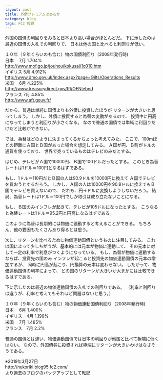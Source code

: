 ```yaml
---
layout: post
title: 外債プレミアムはあるか
category: blog
tags: FC2 投資
---
```


外国の国債の利回りをみると日本より高い場合がほとんどだ。
下に示したのは最近の国債の入札での利回りで、
日本は他の国と比べると利回りが低い。

１０年（９年くらいのも含む）物の国債利回り（2008年発行時)  
日本　   7月  1.704%  
http://www.mof.go.jp/jouhou/kokusai/1c010.htm  
イギリス 5月  4.912%  
http://www.dmo.gov.uk/index.aspx?page=Gilts/Operations_Results  
米国　   6月  4.225%  
http://www.treasurydirect.gov/RI/OFNtebnd  
フランス 7月  4.85%  
http://www.aft.gouv.fr/  

だから、普通は単純に国債よりも外債に投資したほうが
リターンが大きいと思ってしまう。
しかし、外債に投資すると為替の変動があるので、
投資中に円高になってしまうと利回りが小さくなる。
なので普通の国債では単純に利回りだけだと比較ができない。

では、為替はどのように決まってくるかちょっと考えてみた。
ここで、100mほどの距離にＡ国とＢ国があった場合を想定してみる。
Ａ国が円、Ｂ町がドルの通貨を使っており、
世界で売っているものはテレビのみだとする。

はじめ、テレビがＡ国で10000円、Ｂ国で100ドルだったとする。
このとき為替レートは1ドル＝100円となるはずである。

もし、1ドル＝110円だとＢ国の人は90.9ドルを10000円に換えて
Ａ国でテレビを買おうとするだろう。
しかし、Ａ国の人は10000円を90.9ドルに換えてもＢ国でテレビを買えないので、
だれも、円→ドルに変換しようしないだろう。
結局、為替レートは1ドル＝100円でしか取引は成り立たないことになる。

もし、Ｂ国のみインフレが起きて、テレビが105ドルになったとする。
こうなると為替レートは1ドル＝95.2円と円高になるはずである。

このように為替は長期的には物価に連動すると考えることができる。
もちろん、他の要因もたくさんあり得るとは思う。

次に、リターンを比べるために物価連動国債というものに注目してみる。
これは国によって少しちがうが、基本的には元本が物価に連動して、
その元本に対して一定の利率で利息がつくようになっている。
もし、為替が物価に連動するならば、投資先の国のみ
インフレが起こると投資先の物価連動国債の元本の増加するが、
同時に円高が起こり、円換算の元本は変わらない。
したがって、物価連動国債の利率によって、
どの国のリターンが大きいか大まかには比較できるはずである。

下に示したのは最近の物価連動国債の入札での利回りである。
（利率と利回りは違うが、利率と考えてもそれほど問題はないと思う。）

１０年（９年くらいのも含む）物の物価連動国債利回り（2008年発行時)  
日本　    6月  1.400%   
イギリス　4月  1.196%  
米国　    7月  1.485%  
フランス　7月  2.2%  

普通の国債とは違い、物価連動国債では日本の利回りが他国と比べて極端に低くはない。
なので、外国債券に投資すれば極端にリターンが大きいわけはなさそうである。

※2019年3月27日  
http://nukoriki.blog95.fc2.com/  
より過去のブログのバックアップとして転記

